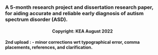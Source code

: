 ### A 5-month research project and dissertation research paper, for aiding accurate and reliable early diagnosis of autism spectrum disorder (ASD).

#### <center> Copyright: KEA August 2022 </center>

#### 2nd upload : - minor corrections wrt typographical error, comma placements, references, and clarification.
